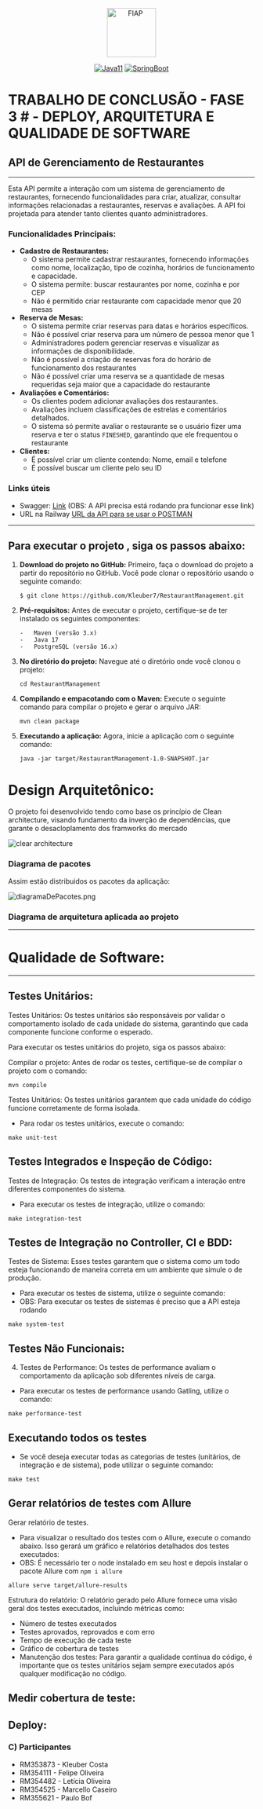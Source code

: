 <div align="center">
<a href="https://www.fiap.com.br" target="_blank">
    <img src="https://on.fiap.com.br/theme/fiap/postech/pos-tech.png" height="100px" alt="FIAP" class="center"/>
</a>

[![Java11](https://img.shields.io/badge/devel-Java-brightgreen)](https://docs.oracle.com/en/java/javase/11)
[![SpringBoot](https://img.shields.io/badge/framework-SpringBoot-brightgreen)](https://docs.spring.io/spring-boot/docs/current/reference/htmlsingle)
</div>

# TRABALHO DE CONCLUSÃO - FASE 3 # - DEPLOY, ARQUITETURA E QUALIDADE DE SOFTWARE

## API de Gerenciamento de Restaurantes

----
Esta API permite a interação com um sistema de gerenciamento de restaurantes, fornecendo funcionalidades para criar,
atualizar, consultar informações relacionadas a restaurantes, reservas e avaliações. A API foi projetada para
atender tanto clientes quanto administradores.

### Funcionalidades Principais:

- **Cadastro de Restaurantes:**
    - O sistema permite cadastrar restaurantes, fornecendo informações como nome, localização, tipo de cozinha,
      horários de funcionamento e capacidade.
    - O sistema permite: buscar restaurantes por nome, cozinha e por CEP
    - Não é permitido criar restaurante com capacidade menor que 20 mesas
- **Reserva de Mesas:**
    - O sistema permite criar reservas para datas e horários específicos.
    - Não é possível criar reserva para um número de pessoa menor que 1
    - Administradores podem gerenciar reservas e visualizar as informações de disponibilidade.
    - Não é possível a criação de reservas fora do horário de funcionamento dos restaurantes
    - Não é possível criar uma reserva se a quantidade de mesas requeridas seja maior que a capacidade do restaurante
- **Avaliações e Comentários:**
    - Os clientes podem adicionar avaliações dos restaurantes.
    - Avaliações incluem classificações de estrelas e comentários detalhados.
    - O sistema só permite avaliar o restaurante se o usuário fizer uma reserva e ter o status `FINESHED`, garantindo
      que ele frequentou o restaurante
- **Clientes:**
    - É possível criar um cliente contendo: Nome, email e telefone
    - É possível buscar um cliente pelo seu ID

### Links úteis
- Swagger: [Link](http://localhost:8080/swagger-ui/index.html) (OBS: A API precisa está rodando pra funcionar esse link)
- URL na Railway [URL da API para se usar o POSTMAN](https://restaurantmanagement-production-ff9d.up.railway.app)

----

## Para executar o projeto , siga os passos abaixo:

1. **Download do projeto no GitHub:**  Primeiro, faça o download do projeto a partir do repositório no GitHub. Você pode
   clonar o repositório usando o seguinte comando:

   ```shell
   $ git clone https://github.com/Kleuber7/RestaurantManagement.git
   ```
4. **Pré-requisitos:**  Antes de executar o projeto, certifique-se de ter instalado os seguintes componentes:
   ```shell  
   -   Maven (versão 3.x)
   -   Java 17
   -   PostgreSQL (versão 16.x)
    ```
5. **No diretório do projeto:**  Navegue até o diretório onde você clonou o projeto:
   ```shell
   cd RestaurantManagement
   ```
6. **Compilando e empacotando com o Maven:**  Execute o seguinte comando para compilar o projeto e gerar o arquivo JAR:
   ```shell
   mvn clean package
   ```
8. **Executando a aplicação:**  Agora, inicie a aplicação com o seguinte comando:
   ```shell
   java -jar target/RestaurantManagement-1.0-SNAPSHOT.jar
   ```

# Design Arquitetônico:

O projeto foi desenvolvido tendo como base os princípio de Clean architecture, visando fundamento da inverção de
dependências, que garante o desacloplamento dos framworks do mercado

![clear architecture](document/images/imagemCleanArch.png)

### Diagrama de pacotes

Assim estão distribuidos os pacotes da aplicação:

![diagramaDePacotes.png](document/images/diagramaDePacotes.png)

### Diagrama de arquitetura aplicada ao projeto

----

# Qualidade de Software:

----

## Testes Unitários:

Testes Unitários:
Os testes unitários são responsáveis por validar o comportamento isolado de cada unidade do sistema, garantindo que cada
componente funcione conforme o esperado.

Para executar os testes unitários do projeto, siga os passos abaixo:

Compilar o projeto: Antes de rodar os testes, certifique-se de compilar o projeto com o comando:

```shell
mvn compile
 ```

Testes Unitários:
Os testes unitários garantem que cada unidade do código funcione corretamente de forma isolada.

- Para rodar os testes unitários, execute o comando:

```shell
make unit-test
 ```

## Testes Integrados e Inspeção de Código:

Testes de Integração:
Os testes de integração verificam a interação entre diferentes componentes do sistema.

- Para executar os testes de integração, utilize o comando:

```shell
make integration-test
 ```

## Testes de Integração no Controller, CI e BDD:

Testes de Sistema:
Esses testes garantem que o sistema como um todo esteja funcionando de maneira correta em um ambiente que simule o de
produção.

- Para executar os testes de sistema, utilize o seguinte comando:
- OBS: Para executar os testes de sistemas é preciso que a API esteja rodando

```shell
make system-test
 ```

## Testes Não Funcionais:

4. Testes de Performance:
   Os testes de performance avaliam o comportamento da aplicação sob diferentes níveis de carga.

- Para executar os testes de performance usando Gatling, utilize o comando:

```shell
make performance-test
 ```

## Executando todos os testes

- Se você deseja executar todas as categorias de testes (unitários, de integração e de sistema), pode utilizar o
  seguinte comando:

```shell
make test 
 ```

## Gerar relatórios de testes com Allure

Gerar relatório de testes.

- Para visualizar o resultado dos testes com o Allure, execute o comando abaixo. Isso gerará um gráfico e relatórios
  detalhados dos testes executados:
- OBS: É necessário ter o node instalado em seu host e depois instalar o pacote Allure com ``npm i allure``

```shell
allure serve target/allure-results
 ```

Estrutura do relatório: O relatório gerado pelo Allure fornece uma visão geral dos testes executados, incluindo métricas
como:

- Número de testes executados
- Testes aprovados, reprovados e com erro
- Tempo de execução de cada teste
- Gráfico de cobertura de testes
- Manutenção dos testes: Para garantir a qualidade contínua do código, é importante que os testes unitários sejam sempre
  executados após qualquer modificação no código.

## Medir cobertura de teste:

## Deploy:

### C) Participantes

- RM353873 - Kleuber Costa
- RM354111 - Felipe Oliveira
- RM354482 - Letícia Oliveira
- RM354525 - Marcello Caseiro
- RM355621 - Paulo Bof


